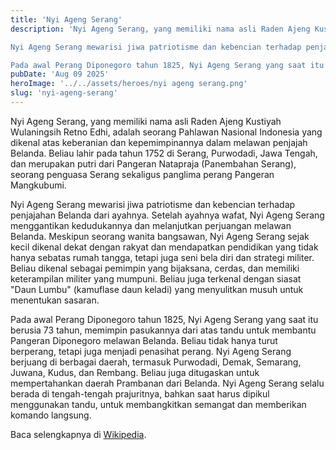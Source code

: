 ```yaml
---
title: 'Nyi Ageng Serang'
description: 'Nyi Ageng Serang, yang memiliki nama asli Raden Ajeng Kustiyah Wulaningsih Retno Edhi, adalah seorang Pahlawan Nasional Indonesia yang dikenal atas keberanian dan kepemimpinannya dalam melawan penjajah Belanda. Beliau lahir pada tahun 1752 di Serang, Purwodadi, Jawa Tengah, dan merupakan putri dari Pangeran Natapraja (Panembahan Serang), seorang penguasa Serang sekaligus panglima perang Pangeran Mangkubumi.

Nyi Ageng Serang mewarisi jiwa patriotisme dan kebencian terhadap penjajahan Belanda dari ayahnya. Setelah ayahnya wafat, Nyi Ageng Serang menggantikan kedudukannya dan melanjutkan perjuangan melawan Belanda. Meskipun seorang wanita bangsawan, Nyi Ageng Serang sejak kecil dikenal dekat dengan rakyat dan mendapatkan pendidikan yang tidak hanya sebatas rumah tangga, tetapi juga seni bela diri dan strategi militer. Beliau dikenal sebagai pemimpin yang bijaksana, cerdas, dan memiliki keterampilan militer yang mumpuni. Beliau juga terkenal dengan siasat "Daun Lumbu" (kamuflase daun keladi) yang menyulitkan musuh untuk menentukan sasaran.

Pada awal Perang Diponegoro tahun 1825, Nyi Ageng Serang yang saat itu berusia 73 tahun, memimpin pasukannya dari atas tandu untuk membantu Pangeran Diponegoro melawan Belanda. Beliau tidak hanya turut berperang, tetapi juga menjadi penasihat perang. Nyi Ageng Serang berjuang di berbagai daerah, termasuk Purwodadi, Demak, Semarang, Juwana, Kudus, dan Rembang. Beliau juga ditugaskan untuk mempertahankan daerah Prambanan dari Belanda. Nyi Ageng Serang selalu berada di tengah-tengah prajuritnya, bahkan saat harus dipikul menggunakan tandu, untuk membangkitkan semangat dan memberikan komando langsung.'
pubDate: 'Aug 09 2025'
heroImage: '../../assets/heroes/nyi ageng serang.png'
slug: 'nyi-ageng-serang'
---
```


Nyi Ageng Serang, yang memiliki nama asli Raden Ajeng Kustiyah Wulaningsih Retno Edhi, adalah seorang Pahlawan Nasional Indonesia yang dikenal atas keberanian dan kepemimpinannya dalam melawan penjajah Belanda. Beliau lahir pada tahun 1752 di Serang, Purwodadi, Jawa Tengah, dan merupakan putri dari Pangeran Natapraja (Panembahan Serang), seorang penguasa Serang sekaligus panglima perang Pangeran Mangkubumi.

Nyi Ageng Serang mewarisi jiwa patriotisme dan kebencian terhadap penjajahan Belanda dari ayahnya. Setelah ayahnya wafat, Nyi Ageng Serang menggantikan kedudukannya dan melanjutkan perjuangan melawan Belanda. Meskipun seorang wanita bangsawan, Nyi Ageng Serang sejak kecil dikenal dekat dengan rakyat dan mendapatkan pendidikan yang tidak hanya sebatas rumah tangga, tetapi juga seni bela diri dan strategi militer. Beliau dikenal sebagai pemimpin yang bijaksana, cerdas, dan memiliki keterampilan militer yang mumpuni. Beliau juga terkenal dengan siasat "Daun Lumbu" (kamuflase daun keladi) yang menyulitkan musuh untuk menentukan sasaran.

Pada awal Perang Diponegoro tahun 1825, Nyi Ageng Serang yang saat itu berusia 73 tahun, memimpin pasukannya dari atas tandu untuk membantu Pangeran Diponegoro melawan Belanda. Beliau tidak hanya turut berperang, tetapi juga menjadi penasihat perang. Nyi Ageng Serang berjuang di berbagai daerah, termasuk Purwodadi, Demak, Semarang, Juwana, Kudus, dan Rembang. Beliau juga ditugaskan untuk mempertahankan daerah Prambanan dari Belanda. Nyi Ageng Serang selalu berada di tengah-tengah prajuritnya, bahkan saat harus dipikul menggunakan tandu, untuk membangkitkan semangat dan memberikan komando langsung.

Baca selengkapnya di [Wikipedia](https://id.wikipedia.org/wiki/Nyi_Ageng_Serang).

